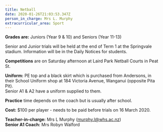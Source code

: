 ```yaml
---
title: Netball
date: 2020-01-26T21:03:53.347Z
person_in_charge: Mrs L. Murphy
extracurricular_area: Sport
---
```

**Grades are:** Juniors (Year 9 & 10) and Seniors (Year 11-13)

Senior and Junior trials will be held at the end of Term 1 at the Springvale stadium.
Information will be in the Daily Notices for students.

**Competitions** are on Saturday afternoon at Laird Park Netball Courts in Peat St.

**Uniform:** PE top and a black skirt which is purchased from Andersons, in their School Uniform shop at 184 Victoria Avenue, Wanganui (opposite Pita Pit).  
Senior A1 & A2 have a uniform supplied to them.

**Practice** time depends on the coach but is usually after school.

**Cost:** $100 per player - needs to be paid before trials on 16 March 2020.

**Teacher-in-charge:** Mrs L Murphy (murphy.l@whs.ac.nz)  
**Senior A1 Coach:** Mrs Robyn Walford
